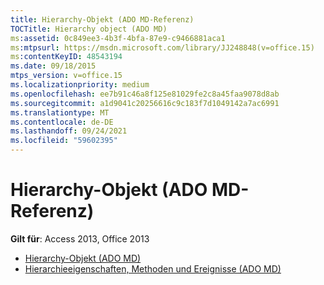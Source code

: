 ```yaml
---
title: Hierarchy-Objekt (ADO MD-Referenz)
TOCTitle: Hierarchy object (ADO MD)
ms:assetid: 0c849ee3-4b3f-4bfa-87e9-c9466881aca1
ms:mtpsurl: https://msdn.microsoft.com/library/JJ248848(v=office.15)
ms:contentKeyID: 48543194
ms.date: 09/18/2015
mtps_version: v=office.15
ms.localizationpriority: medium
ms.openlocfilehash: ee7b91c46a8f125e81029fe2c8a45faa9078d8ab
ms.sourcegitcommit: a1d9041c20256616c9c183f7d1049142a7ac6991
ms.translationtype: MT
ms.contentlocale: de-DE
ms.lasthandoff: 09/24/2021
ms.locfileid: "59602395"
---
```

# <a name="hierarchy-object-ado-md-reference"></a>Hierarchy-Objekt (ADO MD-Referenz)

**Gilt für**: Access 2013, Office 2013

- [Hierarchy-Objekt (ADO MD)](hierarchy-object-ado-md.md)
- [Hierarchieeigenschaften, Methoden und Ereignisse (ADO MD)](hierarchy-properties-methods-and-events-ado-md.md)

